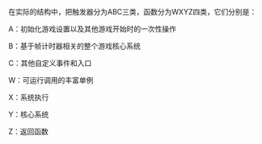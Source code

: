 在实际的结构中，把触发器分为ABC三类，函数分为WXYZ四类，它们分别是：

A：初始化游戏设置以及其他游戏开始时的一次性操作

B：基于帧计时器相关的整个游戏核心系统

C：其他自定义事件和入口

W：可运行调用的丰富单例

X：系统执行

Y：核心系统

Z：返回函数